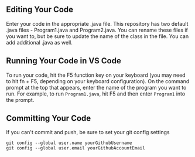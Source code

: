 ## Editing Your Code
Enter your code in the appropriate .java file.  This repository has two default .java files - Program1.java and Program2.java.  You can rename these files if you want to, but be sure to update the name of the class in the file.  You can add additional .java as well.


## Running Your Code in VS Code
To run your code, hit the F5 function key on your keyboard (you may need to hit fn + F5, depending on your keyboard configuration).  On the command prompt at the top that appears, enter the name of the program you want to run. For example, to run `Program1.java`, hit F5 and then enter `Program1` into the prompt. 


## Committing Your Code
If you can't commit and push, be sure to set your git config settings
```
git config --global user.name yourGithubUsername
git config --global user.email yourGithubAccountEmail
```

